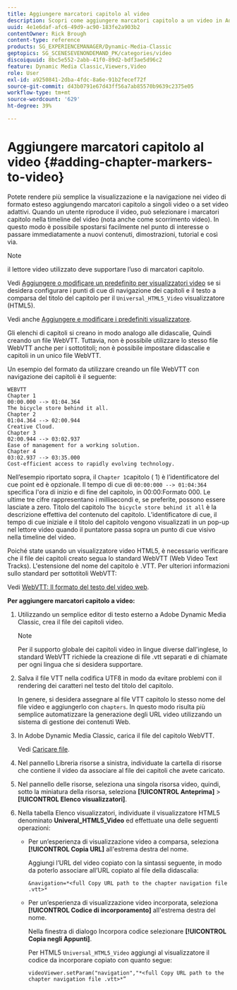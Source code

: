 ```yaml
---
title: Aggiungere marcatori capitolo al video
description: Scopri come aggiungere marcatori capitolo a un video in Adobe Dynamic Media Classic.
uuid: 4e1e6daf-afc6-49d9-ac90-183fe2a903b2
contentOwner: Rick Brough
content-type: reference
products: SG_EXPERIENCEMANAGER/Dynamic-Media-Classic
geptopics: SG_SCENESEVENONDEMAND_PK/categories/video
discoiquuid: 8bc5e552-2abb-41f0-89d2-bdf3ae5d96c2
feature: Dynamic Media Classic,Viewers,Video
role: User
exl-id: a9250841-2dba-4fdc-8a6e-91b2fecef72f
source-git-commit: d43b0791e67d43ff56a7ab85570b9639c2375e05
workflow-type: tm+mt
source-wordcount: '629'
ht-degree: 39%

---
```


# Aggiungere marcatori capitolo al video {#adding-chapter-markers-to-video}

Potete rendere più semplice la visualizzazione e la navigazione nei video di formato esteso aggiungendo marcatori capitolo a singoli video o a set video adattivi. Quando un utente riproduce il video, può selezionare i marcatori capitolo nella timeline del video (nota anche come scorrimento video). In questo modo è possibile spostarsi facilmente nel punto di interesse o passare immediatamente a nuovi contenuti, dimostrazioni, tutorial e così via.

>[!NOTE]
>
>il lettore video utilizzato deve supportare l’uso di marcatori capitolo.

Vedi [Aggiungere o modificare un predefinito per visualizzatori video](previewing-videos-video-viewer.md#adding_or_editing_a_video_viewer_preset) se si desidera configurare i punti di cue di navigazione dei capitoli e il testo a comparsa del titolo del capitolo per il `Universal_HTML5_Video` visualizzatore (HTML5).

Vedi anche [Aggiungere e modificare i predefiniti visualizzatore](application-setup.md#adding_and_editing_viewer_presets).

Gli elenchi di capitoli si creano in modo analogo alle didascalie, Quindi creando un file WebVTT. Tuttavia, non è possibile utilizzare lo stesso file WebVTT anche per i sottotitoli; non è possibile impostare didascalie e capitoli in un unico file WebVTT.

Un esempio del formato da utilizzare creando un file WebVTT con navigazione dei capitoli è il seguente:

```as3
WEBVTT 
Chapter 1 
00:00.000 --> 01:04.364 
The bicycle store behind it all. 
Chapter 2 
01:04.364 --> 02:00.944 
Creative Cloud. 
Chapter 3 
02:00.944 --> 03:02.937 
Ease of management for a working solution. 
Chapter 4 
03:02.937 --> 03:35.000 
Cost-efficient access to rapidly evolving technology.
```

Nell’esempio riportato sopra, il `Chapter 1`capitolo  ( 1) è l’identificatore del cue point ed è opzionale. Il tempo di cue di `00:00:000 --> 01:04:364` specifica l&#39;ora di inizio e di fine del capitolo, in 00:00:Formato 000. Le ultime tre cifre rappresentano i millisecondi e, se preferite, possono essere lasciate a zero. Titolo del capitolo `The bicycle store behind it all` è la descrizione effettiva del contenuto del capitolo. L’identificatore di cue, il tempo di cue iniziale e il titolo del capitolo vengono visualizzati in un pop-up nel lettore video quando il puntatore passa sopra un punto di cue visivo nella timeline del video.

Poiché state usando un visualizzatore video HTML5, è necessario verificare che il file dei capitoli creato segua lo standard WebVTT (Web Video Text Tracks). L&#39;estensione del nome del capitolo è .VTT. Per ulteriori informazioni sullo standard per sottotitoli WebVTT:

Vedi [WebVTT: Il formato del testo del video web](https://w3c.github.io/webvtt/).

**Per aggiungere marcatori capitolo a video:**

1. Utilizzando un semplice editor di testo esterno a Adobe Dynamic Media Classic, crea il file dei capitoli video.

   >[!NOTE]
   >
   >Per il supporto globale dei capitoli video in lingue diverse dall&#39;inglese, lo standard WebVTT richiede la creazione di file .vtt separati e di chiamate per ogni lingua che si desidera supportare.

1. Salva il file VTT nella codifica UTF8 in modo da evitare problemi con il rendering dei caratteri nel testo del titolo del capitolo.

   In genere, si desidera assegnare al file VTT capitolo lo stesso nome del file video e aggiungerlo con `chapters`. In questo modo risulta più semplice automatizzare la generazione degli URL video utilizzando un sistema di gestione dei contenuti Web.

1. In Adobe Dynamic Media Classic, carica il file del capitolo WebVTT.

   Vedi [Caricare file](uploading-files.md#uploading_files).

1. Nel pannello Libreria risorse a sinistra, individuate la cartella di risorse che contiene il video da associare al file dei capitoli che avete caricato.
1. Nel pannello delle risorse, seleziona una singola risorsa video, quindi, sotto la miniatura della risorsa, seleziona **[!UICONTROL Anteprima]** > **[!UICONTROL Elenco visualizzatori]**.
1. Nella tabella Elenco visualizzatori, individuate il visualizzatore HTML5 denominato **Univeral_HTML5_Video** ed effettuate una delle seguenti operazioni:

   * Per un’esperienza di visualizzazione video a comparsa, seleziona **[!UICONTROL Copia URL]** all&#39;estrema destra del nome.

      Aggiungi l’URL del video copiato con la sintassi seguente, in modo da poterlo associare all’URL copiato al file della didascalia:

      `&navigation=*<full Copy URL path to the chapter navigation file .vtt>*`

   * Per un’esperienza di visualizzazione video incorporata, seleziona **[!UICONTROL Codice di incorporamento]** all&#39;estrema destra del nome.

      Nella finestra di dialogo Incorpora codice selezionare **[!UICONTROL Copia negli Appunti]**.

      Per HTML5 `Universal_HTML5_Video` aggiungi al visualizzatore il codice da incorporare copiato con quanto segue:

      `videoViewer.setParam("navigation","*<full Copy URL path to the chapter navigation file .vtt>*”`

